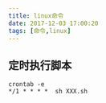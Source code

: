 ```yaml
---
title: linux命令
date: 2017-12-03 17:00:20
tags: [命令,linux]
---
```


## 定时执行脚本

```
crontab -e
*/1 * * * *  sh XXX.sh
```

